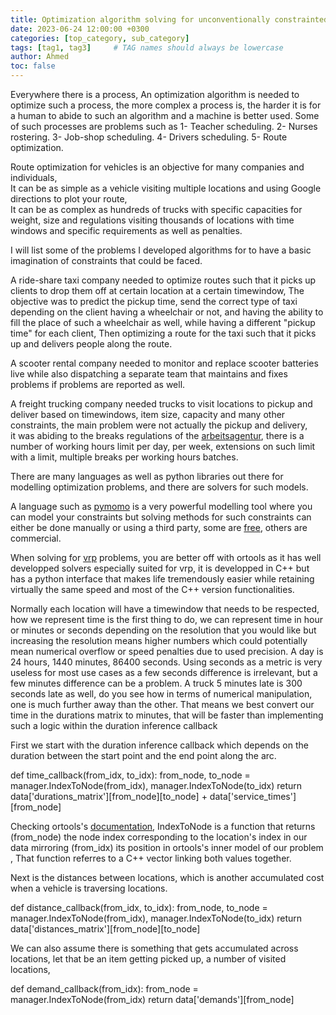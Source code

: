 ```yaml
---
title: Optimization algorithm solving for unconventionally constrainted problems
date: 2023-06-24 12:00:00 +0300
categories: [top_category, sub_category]
tags: [tag1, tag3]     # TAG names should always be lowercase
author: Ahmed
toc: false
---
```

Everywhere there is a process, An optimization algorithm is needed to optimize such a process, the more complex a process is, the harder it is for a human to abide to such an algorithm and a machine is better used.
Some of such processes are problems such as 
1- Teacher scheduling.
2- Nurses rostering.
3- Job-shop scheduling.
4- Drivers scheduling.
5- Route optimization.

Route optimization for vehicles is an objective for many companies and individuals,  
It can be as simple as a vehicle visiting multiple locations and using Google directions to plot your route,  
It can be as complex as hundreds of trucks with specific capacities for weight, size and regulations visiting thousands of locations with time windows and specific requirements as well as penalties.  

I will list some of the problems I developed algorithms for to have a basic imagination of constraints that could be faced.  
  
A ride-share taxi company needed to optimize routes such that it picks up clients to drop them off at certain location at a certain timewindow,
The objective was to predict the pickup time, send the correct type of taxi depending on the client having a wheelchair or not, and having the ability to fill the place of such a wheelchair as well, while having a different "pickup time" for each client, Then optimizing a route for the taxi such that it picks up and delivers people along the route.  

A scooter rental company needed to monitor and replace scooter batteries live while also dispatching a separate team that maintains and fixes problems if problems are reported as well.

A freight trucking company needed trucks to visit locations to pickup and deliver based on timewindows, item size, capacity and many other constraints, the main problem were not actually the pickup and delivery,  
it was abiding to the breaks regulations of the [arbeitsagentur](https://www.arbeitsagentur.de/fuer-menschen-aus-dem-ausland/auslaendische-fachkraefte/saisonarbeit-in-deutschland/arbeitsrecht), there is a number of working hours limit per day, per week, extensions on such limit with a limit, multiple breaks per working hours batches.  

There are many languages as well as python libraries out there for modelling optimization problems, and there are solvers for such models.

A language such as [pymomo](https://pyomo.readthedocs.io/en/stable/) is a very powerful modelling tool where you can model your constraints but solving methods for such constraints can either be done manually or using a third party, some are [free](https://pyomo.readthedocs.io/en/stable/contributed_packages/index.html), others are commercial.

When solving for [vrp](https://en.wikipedia.org/wiki/Vehicle_routing_problem) problems, you are better off with ortools as it has well developped solvers especially suited for vrp, it is developped in C++ but has a python interface that makes life tremendously easier while retaining virtually the same speed and most of the C++ version functionalities.


Normally each location will have a timewindow that needs to be respected, how we represent time is the first thing to do, we can represent time in hour or minutes or seconds depending on the resolution that you would like but increasing the resolution means higher numbers which could potentially mean numerical overflow or speed penalties due to used precision.
A day is 24 hours, 1440 minutes, 86400 seconds.
Using seconds as a metric is very useless for most use cases as a few seconds difference is irrelevant, but a few minutes difference can be a problem.
A truck 5 minutes late is 300 seconds late as well, do you see how in terms of numerical manipulation, one is much further away than the other.
That means we best convert our time in the durations matrix to minutes, that will be faster than implementing such a logic within the duration inference callback 

First we start with the duration inference callback which depends on the duration between the start point and the end point along the arc.  

def time_callback(from_idx, to_idx):
        from_node, to_node = manager.IndexToNode(from_idx), manager.IndexToNode(to_idx)
        return data['durations_matrix'][from_node][to_node] + data['service_times'][from_node]

Checking ortools's [documentation](https://github.com/google/or-tools/blob/v9.4/ortools/constraint_solver/routing_index_manager.h#L92), IndexToNode is a function that returns (from_node) the node index corresponding to the location's index in our data mirroring (from_idx) its position in ortools's inner model of our problem  , That function referres to a C++ vector linking both values together.

Next is the distances between locations, which is another accumulated cost when a vehicle is traversing locations.

def distance_callback(from_idx, to_idx):
        from_node, to_node = manager.IndexToNode(from_idx), manager.IndexToNode(to_idx)
        return data['distances_matrix'][from_node][to_node]


We can also assume there is something that gets accumulated across locations, let that be an item getting picked up, a number of visited locations, 

def demand_callback(from_idx):
        from_node = manager.IndexToNode(from_idx)
        return data['demands'][from_node]